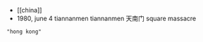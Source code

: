 - [[china]]
- 1980, june 4 tiannanmen tiannanmen 天南门 square massacre

```query 2021-12-16 23:06
"hong kong"
```